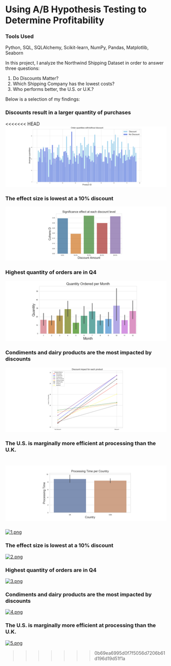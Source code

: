 
# Using A/B Hypothesis Testing to Determine Profitability 

### Tools Used
Python, SQL, SQLAlchemy, Scikit-learn, NumPy, Pandas, Matplotlib, Seaborn

In this project, I analyze the Northwind Shipping Dataset in order to answer three questions: 
1. Do Discounts Matter?
2. Which Shipping Company has the lowest costs?
3. Who performs better, the U.S. or U.K.?

Below is a selection of my findings:

### Discounts result in a larger quantity of purchases
<<<<<<< HEAD
![Screenshot](2.1.png)

### The effect size is lowest at a 10% discount
![Screenshot](2.2.png)

### Highest quantity of orders are in Q4
![Screenshot](2.3.png)

### Condiments and dairy products are the most impacted by discounts
![Screenshot](2.4.png)

### The U.S. is marginally more efficient at processing than the U.K.
![Screenshot](2.5.png)
=======
[![1.png](https://i.postimg.cc/W3HH1zRD/1.png)](https://postimg.cc/xJLRs01Y)

### The effect size is lowest at a 10% discount
[![2.png](https://i.postimg.cc/j5DrXGt7/2.png)](https://postimg.cc/PpncfVLX)

### Highest quantity of orders are in Q4
[![3.png](https://i.postimg.cc/MK7Jd02d/3.png)](https://postimg.cc/qzvF7373)

### Condiments and dairy products are the most impacted by discounts
[![4.png](https://i.postimg.cc/ry4BwGmM/4.png)](https://postimg.cc/QVX46T1y)

### The U.S. is marginally more efficient at processing than the U.K.
[![5.png](https://i.postimg.cc/jSxmcGhS/5.png)](https://postimg.cc/D8NxypD9)
>>>>>>> 0b69ea6995d0f7f5056d7206b61d196d19d51f1a
